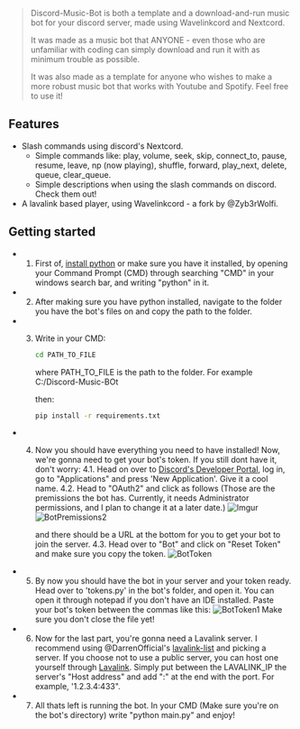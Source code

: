> Discord-Music-Bot is both a template and a download-and-run music bot for your discord server, made using Wavelinkcord and Nextcord.
> 
> It was made as a music bot that ANYONE - even those who are unfamiliar with coding can simply download and run it with as minimum trouble as possible.
> 
> It was also made as a template for anyone who wishes to make a more robust music bot that works with Youtube and Spotify. Feel free to use it!
> 



## Features <!-- omit in toc -->

- Slash commands using discord's Nextcord.
  - Simple commands like: play, volume, seek, skip, connect_to, pause, resume, leave, np (now playing), shuffle, forward, play_next, delete, queue, clear_queue.
  - Simple descriptions when using the slash commands on discord. Check them out!
- A lavalink based player, using Wavelinkcord - a fork by @Zyb3rWolfi.


## Getting started <!-- omit in toc -->

- 1. First of, [install python](https://www.python.org/downloads/) or make sure you have it installed, by opening your Command Prompt (CMD) through searching "CMD" in your windows search bar, and writing "python" in it.
- 2. After making sure you have python installed, navigate to the folder you have the bot's files on and copy the path to the folder.
- 3. Write in your CMD:
     ```bash
     cd PATH_TO_FILE
     ```
     where PATH_TO_FILE is the path to the folder. For example C:/Discord-Music-BOt

     then:

     ```bash
     pip install -r requirements.txt
     ```
- 4. Now you should have everything you need to have installed! Now, we're gonna need to get your bot's token. If you still dont have it, don't worry:
     4.1. Head on over to [Discord's Developer Portal](https://discord.com/developers/docs/intro), log in, go to "Applications" and press 'New Application'. Give it a cool name.
     4.2. Head to "OAuth2" and click as follows (Those are the premissions the bot has. Currently, it needs Administrator permissions, and I plan to change it at a later date.)
     ![Imgur](https://imgur.com/ScHscuP)
     ![BotPremissions2](https://imgur.com/dIG7vWO)

     and there should be a URL at the bottom for you to get your bot to join the server.
     4.3. Head over to "Bot" and click on "Reset Token" and make sure you copy the token.
     ![BotToken](https://imgur.com/K8DluNV)
- 5. By now you should have the bot in your server and your token ready. Head over to 'tokens.py' in the bot's folder, and open it. You can open it through notepad if you don't have an IDE installed.
     Paste your bot's token between the commas like this:
     ![BotToken1](https://imgur.com/wEZLS2F)
     Make sure you don't close the file yet!
- 6. Now for the last part, you're gonna need a Lavalink server. I recommend using @DarrenOfficial's [lavalink-list](https://lavalink.darrennathanael.com/SSL/lavalink-with-ssl/) and picking a server.
     If you choose not to use a public server, you can host one yourself through [Lavalink](https://github.com/lavalink-devs/Lavalink).
     Simply put between the LAVALINK_IP the server's "Host address" and add ":" at the end with the port. For example, '1.2.3.4:433".
- 7. All thats left is running the bot. In your CMD (Make sure you're on the bot's directory) write "python main.py" and enjoy!

     
     
     
     
     
